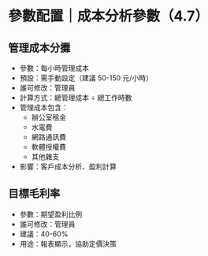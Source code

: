 # 參數配置｜成本分析參數（4.7）

## 管理成本分攤
- 參數：每小時管理成本
- 預設：需手動設定（建議 50-150 元/小時）
- 誰可修改：管理員
- 計算方式：總管理成本 ÷ 總工作時數
- 管理成本包含：
  - 辦公室租金
  - 水電費
  - 網路通訊費
  - 軟體授權費
  - 其他雜支
- 影響：客戶成本分析、盈利計算

## 目標毛利率
- 參數：期望盈利比例
- 誰可修改：管理員
- 建議：40-60%
- 用途：報表顯示，協助定價決策
